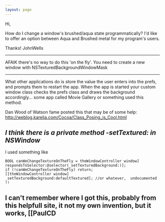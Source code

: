 ```yaml
---
layout: page
---
```




Hi,


How do I change a window's brushed/aqua state programmatically? I'd like to offer an option between Aqua and Brushed metal for my program's users.






Thanks!
JohnWells

----

AFAIK there's no way to do this 'on the fly'. You need to create a new window with NSTexturedBackgroundWindowMask

----

What other applications do is store the value the user enters into the prefs, and prompts them to restart the app.  When the app is started your custom window class checks the prefs class and draws the background accordingly... some app called Movie Gallery or something used this method.

Dan Wood of Watson fame posted this that may be of some help:
http://weblog.karelia.com/Cocoa/Class_Posing_is_Cool.html

*I think there is a private method -setTextured: in NSWindow* 
----

I used something like
    
	BOOL canWeChangeTextureOnTheFly = theWindowController window] respondsToSelector:@selector(_setTexturedBackground:)];
	if (!canWeChangeTextureOnTheFly) return;
	[[theWindowController window]  _setTexturedBackground:defaultTextured]; //or whatever,  undocumented !!

I can't remember where I got this, probably from this helpfull site, it not my own invention, but it works,
[[PaulCD
----

